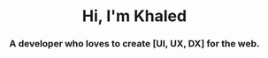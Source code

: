 <h1 align="center">Hi, I'm Khaled</h1>
<h3 align="center">A developer who loves to create [UI, UX, DX] for the web.</h3>
